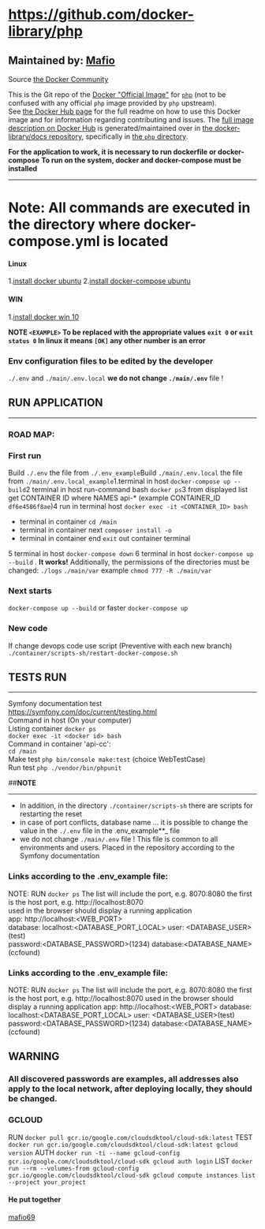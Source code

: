# https://github.com/docker-library/php

## Maintained by: [Mafio](mf1969@gmail.com) 
Source
[the Docker Community](https://github.com/docker-library/php)

This is the Git repo of the [Docker "Official Image"](https://github.com/docker-library/official-images#what-are-official-images) for [`php`](https://hub.docker.com/_/php/) (not to be confused with any official `php` image provided by `php` upstream).  
See [the Docker Hub page](https://hub.docker.com/_/php/) for the full readme on how to use this Docker image and for information regarding contributing and issues.
The [full image description on Docker Hub](https://hub.docker.com/_/php/) is generated/maintained over in [the docker-library/docs repository](https://github.com/docker-library/docs), specifically in [the `php` directory](https://github.com/docker-library/docs/tree/master/php).

**For the application to work, it is necessary to run dockerfile or docker-compose**
**To run on the system, docker and docker-compose must be installed**

---

# Note: All commands are executed in the directory where docker-compose.yml is located

#### Linux

1.[install docker ubuntu](https://docs.docker.com/compose/install)
2.[install docker-compose ubuntu](https://docs.docker.com/compose/install)

#### WIN

1.[install docker win 10](https://docs.docker.com/docker-for-windows/install/)

**NOTE `<EXAMPLE>` To be replaced with the appropriate values**
**`exit 0` or `exit status 0` In linux it means `[OK]` any other number is an error**

### Env configuration files to be edited by the developer

`./.env` and `./main/.env.local`
**we do not change `./main/.env`** file !

## RUN APPLICATION

---

### ROAD MAP:

### First run

Build `./.env` the file from `./.env_example`Build `./main/.env.local` the file from `./main/.env.local_example`1.terminal in host `docker-compose up --build`2 terminal in host  run-command bash `docker ps`3 from displayed list get CONTAINER ID where NAMES api-* (example CONTAINER_ID `df6e4586f8ae`)4 run in terminal host `docker exec -it <CONTAINER_ID> bash`

- terminal in container  `cd /main`
- terminal in container next `composer install -o`
- terminal in container end   `exit` out container terminal

5 terminal in host `docker-compose down`
6 terminal in host `docker-compose up --build` . **It works!**
Additionally, the permissions of the directories must be changed:
`./logs`
`./main/var`
example `chmod 777 -R ./main/var`

### Next starts

`docker-compose up --build` or faster `docker-compose up`

### New code

If change devops code use script (Preventive with each new branch) `./container/scripts-sh/restart-docker-compose.sh`

## TESTS RUN

---

Symfony documentation test  
https://symfony.com/doc/current/testing.html  
Command in host (On your computer)  
Listing container `docker ps`  
`docker exec -it <docker id> bash`  
Command in container 'api-cc':  
`cd /main`  
Make test `php bin/console make:test` (choice WebTestCase)  
Run test `php ./vendor/bin/phpunit`

##**NOTE**

---

- In addition, in the directory `./container/scripts-sh` there are scripts for restarting the reset
- in case of port conflicts, database name ... it is possible to change the value in the `./.env`  file in the
  .env_example**_ file
- we do not change `./main/.env` file ! This file is common to all environments and users. Placed in the repository
  according to the Symfony documentation
### Links according to the .env_example file:
NOTE: RUN `docker ps` The list will include the port, e.g. 8070:8080 the first is the host port, e.g. http://localhost:8070   
used in the browser should display a running application  
app: http://localhost:<WEB_PORT>  
database: localhost:<DATABASE_PORT_LOCAL> user: <DATABASE_USER>(test)   
password:<DATABASE_PASSWORD>(1234) database:<DATABASE_NAME>(ccfound)


### Links according to the .env_example file:

NOTE: RUN `docker ps` The list will include the port, e.g. 8070:8080 the first is the host port, e.g. http://localhost:8070
used in the browser should display a running application
app: http://localhost:<WEB_PORT>
database: localhost:<DATABASE_PORT_LOCAL> user: <DATABASE_USER>(test)
password:<DATABASE_PASSWORD>(1234) database:<DATABASE_NAME>(ccfound)

## WARNING

### All discovered passwords are examples, all addresses also apply to the local network, after deploying locally, they should be changed.

### GCLOUD

RUN    `docker pull gcr.io/google.com/cloudsdktool/cloud-sdk:latest`
TEST   `docker run gcr.io/google.com/cloudsdktool/cloud-sdk:latest gcloud version`
AUTH   `docker run -ti --name gcloud-config gcr.io/google.com/cloudsdktool/cloud-sdk gcloud auth login`
LIST   `docker run --rm --volumes-from gcloud-config gcr.io/google.com/cloudsdktool/cloud-sdk gcloud compute instances list --project your_project`

#### He put together

[mafio69](mailto:mf1969@gmail.com?subject=[GitHub]%20Docker%20Repo)


<!-- THIS FILE IS GENERATED BY https://github.com/docker-library/docs/blob/master/generate-repo-stub-readme.sh -->
